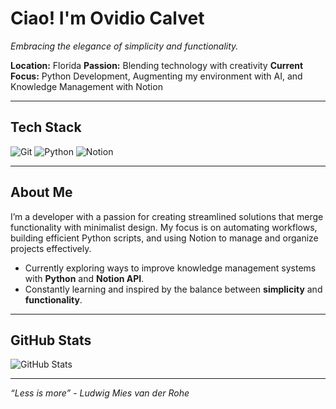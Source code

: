 # Ciao! I'm Ovidio Calvet

*Embracing the elegance of simplicity and functionality.*

**Location:** Florida <bk>
**Passion:** Blending technology with creativity <bk>
**Current Focus:** Python Development, Augmenting my environment with AI, and Knowledge Management with Notion <bk>

---

## Tech Stack
<p align="left">
  <img src="https://img.shields.io/badge/Git-%23F05032.svg?style=for-the-badge&logo=git&logoColor=white" alt="Git" />
  <img src="https://img.shields.io/badge/Python-%233776AB.svg?style=for-the-badge&logo=python&logoColor=white" alt="Python" />
  <img src="https://img.shields.io/badge/Notion-%23000000.svg?style=for-the-badge&logo=notion&logoColor=white" alt="Notion" />
</p>

---

## About Me

I’m a developer with a passion for creating streamlined solutions that merge functionality with minimalist design.
My focus is on automating workflows, building efficient Python scripts, and using Notion to manage and organize projects effectively.

- Currently exploring ways to improve knowledge management systems with **Python** and **Notion API**.
- Constantly learning and inspired by the balance between **simplicity** and **functionality**.

---

## GitHub Stats
<p align="left">
  <img src="https://github-readme-stats.vercel.app/api?username=ovidiocalvet&show_icons=true&hide_border=true&theme=moltack" alt="GitHub Stats" />
</p>

---

*“Less is more” - Ludwig Mies van der Rohe*
